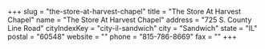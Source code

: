 +++
slug = "the-store-at-harvest-chapel"
title = "The Store At Harvest Chapel"
name = "The Store At Harvest Chapel"
address = "725 S. County Line Road"
cityIndexKey = "city-il-sandwich"
city = "Sandwich"
state = "IL"
postal = "60548"
website = ""
phone = "815-786-8669"
fax = ""
+++
